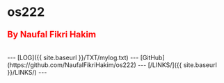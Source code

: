 # os222
### <span style="color:red; font-weight:bold; font-size:larger;">By Naufal Fikri Hakim</span>
<br>
---
[LOG]({{ site.baseurl }}/TXT/mylog.txt) ---
[GitHub](https://github.com/NaufalFikriHakim/os222) ---
[/LINKS/]({{ site.baseurl }}/LINKS/)
---
<br>
